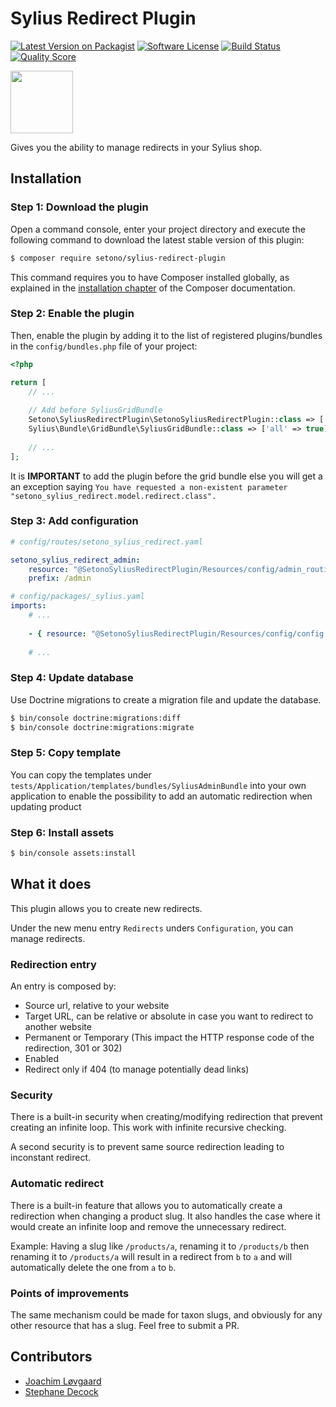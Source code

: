 # Sylius Redirect Plugin

[![Latest Version on Packagist][ico-version]][link-packagist]
[![Software License][ico-license]](LICENSE)
[![Build Status][ico-github-actions]][link-github-actions]
[![Quality Score][ico-code-quality]][link-code-quality]

<a href="https://sylius.com/plugins/" target="_blank"><img src="https://sylius.com/assets/badge-approved-by-sylius.png" width="100"></a>

Gives you the ability to manage redirects in your Sylius shop.

## Installation

### Step 1: Download the plugin

Open a command console, enter your project directory and execute the following command to download the latest stable version of this plugin:

```bash
$ composer require setono/sylius-redirect-plugin
```

This command requires you to have Composer installed globally, as explained in the [installation chapter](https://getcomposer.org/doc/00-intro.md) of the Composer documentation.


### Step 2: Enable the plugin

Then, enable the plugin by adding it to the list of registered plugins/bundles
in the `config/bundles.php` file of your project:

```php
<?php

return [
    // ...
    
    // Add before SyliusGridBundle
    Setono\SyliusRedirectPlugin\SetonoSyliusRedirectPlugin::class => ['all' => true],
    Sylius\Bundle\GridBundle\SyliusGridBundle::class => ['all' => true],
    
    // ...
];
```

It is **IMPORTANT** to add the plugin before the grid bundle else you will get a an exception saying `You have requested a non-existent parameter "setono_sylius_redirect.model.redirect.class".`

### Step 3: Add configuration
```yaml
# config/routes/setono_sylius_redirect.yaml

setono_sylius_redirect_admin:
    resource: "@SetonoSyliusRedirectPlugin/Resources/config/admin_routing.yaml"
    prefix: /admin
```

```yaml
# config/packages/_sylius.yaml
imports:
    # ...
    
    - { resource: "@SetonoSyliusRedirectPlugin/Resources/config/config.yaml" }
    
    # ...
```
### Step 4: Update database

Use Doctrine migrations to create a migration file and update the database.

```bash
$ bin/console doctrine:migrations:diff
$ bin/console doctrine:migrations:migrate
```

### Step 5: Copy template

You can copy the templates under `tests/Application/templates/bundles/SyliusAdminBundle` into your own application to enable the possibility to add an automatic redirection when updating product

### Step 6: Install assets
```bash
$ bin/console assets:install
```

## What it does

This plugin allows you to create new redirects.

Under the new menu entry `Redirects` unders `Configuration`, you can manage redirects.

### Redirection entry

An entry is composed by:
* Source url, relative to your website
* Target URL, can be relative or absolute in case you want to redirect to another website
* Permanent or Temporary (This impact the HTTP response code of the redirection, 301 or 302)
* Enabled
* Redirect only if 404 (to manage potentially dead links)

### Security

There is a built-in security when creating/modifying redirection that prevent creating an infinite loop. This work with infinite recursive checking.

A second security is to prevent same source redirection leading to inconstant redirect.

### Automatic redirect

There is a built-in feature that allows you to automatically create a redirection when changing a product slug.
It also handles the case where it would create an infinite loop and remove the unnecessary redirect.

Example: Having a slug like `/products/a`, renaming it to `/products/b` then renaming it to `/products/a` will result in a redirect from `b` to `a` and will automatically delete the one from `a` to `b`.

### Points of improvements 

The same mechanism could be made for taxon slugs, and obviously for any other resource that has a slug. Feel free to submit a PR.

## Contributors
- [Joachim Løvgaard](https://github.com/loevgaard)
- [Stephane Decock](https://github.com/Roshyo)

[ico-version]: https://img.shields.io/packagist/v/setono/sylius-redirect-plugin.svg
[ico-license]: https://img.shields.io/badge/license-MIT-brightgreen.svg
[ico-github-actions]: https://github.com/Setono/SyliusRedirectPlugin/workflows/build/badge.svg
[ico-code-quality]: https://img.shields.io/scrutinizer/g/Setono/SyliusRedirectPlugin.svg

[link-packagist]: https://packagist.org/packages/setono/sylius-redirect-plugin
[link-github-actions]: https://github.com/Setono/SyliusRedirectPlugin/actions
[link-code-quality]: https://scrutinizer-ci.com/g/Setono/SyliusRedirectPlugin

